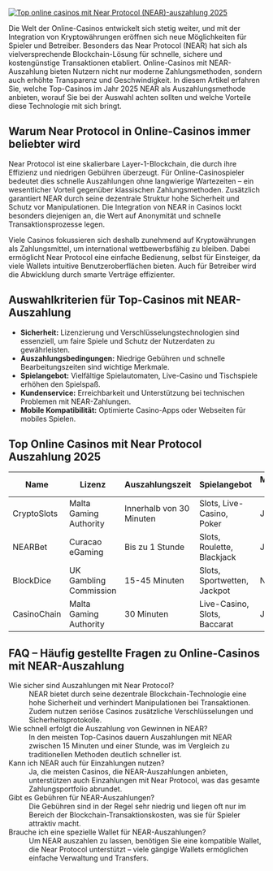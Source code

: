 [![Top online casinos mit Near Protocol (NEAR)-auszahlung 2025](https://123-caf.pages.dev/gitsignup.png)](https://vrmoo.ru/Bt82HjjY)

<p>Die Welt der Online-Casinos entwickelt sich stetig weiter, und mit der Integration von Kryptowährungen eröffnen sich neue Möglichkeiten für Spieler und Betreiber. Besonders das Near Protocol (NEAR) hat sich als vielversprechende Blockchain-Lösung für schnelle, sichere und kostengünstige Transaktionen etabliert. Online-Casinos mit NEAR-Auszahlung bieten Nutzern nicht nur moderne Zahlungsmethoden, sondern auch erhöhte Transparenz und Geschwindigkeit. In diesem Artikel erfahren Sie, welche Top-Casinos im Jahr 2025 NEAR als Auszahlungsmethode anbieten, worauf Sie bei der Auswahl achten sollten und welche Vorteile diese Technologie mit sich bringt.</p>  <h2>Warum Near Protocol in Online-Casinos immer beliebter wird</h2> <p>Near Protocol ist eine skalierbare Layer-1-Blockchain, die durch ihre Effizienz und niedrigen Gebühren überzeugt. Für Online-Casinospieler bedeutet dies schnelle Auszahlungen ohne langwierige Wartezeiten – ein wesentlicher Vorteil gegenüber klassischen Zahlungsmethoden. Zusätzlich garantiert NEAR durch seine dezentrale Struktur hohe Sicherheit und Schutz vor Manipulationen. Die Integration von NEAR in Casinos lockt besonders diejenigen an, die Wert auf Anonymität und schnelle Transaktionsprozesse legen.</p> <p>Viele Casinos fokussieren sich deshalb zunehmend auf Kryptowährungen als Zahlungsmittel, um international wettbewerbsfähig zu bleiben. Dabei ermöglicht Near Protocol eine einfache Bedienung, selbst für Einsteiger, da viele Wallets intuitive Benutzeroberflächen bieten. Auch für Betreiber wird die Abwicklung durch smarte Verträge effizienter.</p>  <h2>Auswahlkriterien für Top-Casinos mit NEAR-Auszahlung</h2> <ul> <li><strong>Sicherheit:</strong> Lizenzierung und Verschlüsselungstechnologien sind essenziell, um faire Spiele und Schutz der Nutzerdaten zu gewährleisten.</li> <li><strong>Auszahlungsbedingungen:</strong> Niedrige Gebühren und schnelle Bearbeitungszeiten sind wichtige Merkmale.</li> <li><strong>Spielangebot:</strong> Vielfältige Spielautomaten, Live-Casino und Tischspiele erhöhen den Spielspaß.</li> <li><strong>Kundenservice:</strong> Erreichbarkeit und Unterstützung bei technischen Problemen mit NEAR-Zahlungen.</li> <li><strong>Mobile Kompatibilität:</strong> Optimierte Casino-Apps oder Webseiten für mobiles Spielen.</li> </ul>  <h2>Top Online Casinos mit Near Protocol Auszahlung 2025</h2> <table> <thead> <tr> <th>Name</th> <th>Lizenz</th> <th>Auszahlungszeit</th> <th>Spielangebot</th> <th>Mobile App</th> </tr> </thead> <tbody> <tr> <td>CryptoSlots</td> <td>Malta Gaming Authority</td> <td>Innerhalb von 30 Minuten</td> <td>Slots, Live-Casino, Poker</td> <td>Ja</td> </tr> <tr> <td>NEARBet</td> <td>Curacao eGaming</td> <td>Bis zu 1 Stunde</td> <td>Slots, Roulette, Blackjack</td> <td>Ja</td> </tr> <tr> <td>BlockDice</td> <td>UK Gambling Commission</td> <td>15-45 Minuten</td> <td>Slots, Sportwetten, Jackpot</td> <td>Nein</td> </tr> <tr> <td>CasinoChain</td> <td>Malta Gaming Authority</td> <td>30 Minuten</td> <td>Live-Casino, Slots, Baccarat</td> <td>Ja</td> </tr> </tbody> </table>  <h2>FAQ – Häufig gestellte Fragen zu Online-Casinos mit NEAR-Auszahlung</h2> <dl> <dt>Wie sicher sind Auszahlungen mit Near Protocol?</dt> <dd>NEAR bietet durch seine dezentrale Blockchain-Technologie eine hohe Sicherheit und verhindert Manipulationen bei Transaktionen. Zudem nutzen seriöse Casinos zusätzliche Verschlüsselungen und Sicherheitsprotokolle.</dd> <dt>Wie schnell erfolgt die Auszahlung von Gewinnen in NEAR?</dt> <dd>In den meisten Top-Casinos dauern Auszahlungen mit NEAR zwischen 15 Minuten und einer Stunde, was im Vergleich zu traditionellen Methoden deutlich schneller ist.</dd> <dt>Kann ich NEAR auch für Einzahlungen nutzen?</dt> <dd>Ja, die meisten Casinos, die NEAR-Auszahlungen anbieten, unterstützen auch Einzahlungen mit Near Protocol, was das gesamte Zahlungsportfolio abrundet.</dd> <dt>Gibt es Gebühren für NEAR-Auszahlungen?</dt> <dd>Die Gebühren sind in der Regel sehr niedrig und liegen oft nur im Bereich der Blockchain-Transaktionskosten, was sie für Spieler attraktiv macht.</dd> <dt>Brauche ich eine spezielle Wallet für NEAR-Auszahlungen?</dt> <dd>Um NEAR auszahlen zu lassen, benötigen Sie eine kompatible Wallet, die Near Protocol unterstützt – viele gängige Wallets ermöglichen einfache Verwaltung und Transfers.</dd> </dl>
